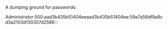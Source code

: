 A dumping ground for passwords:

Administrator:500:aad3b435b51404eeaad3b435b51404ee:59a7a56df9a8cd3a2103d130357d2586:::
